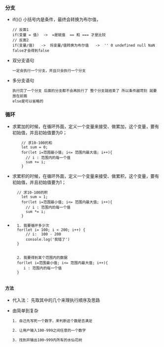 ### 分支

- if(){} 小括号内是条件，最终会转换为布尔值，

  ```
  // 反面1
  if(变量 = 值)  ->  =是赋值  == 和 === 才是比较
  // 反面2
  if(变量/值)   ->  将变量/值转换为布尔值   ->  '' 0 undefined null NaN false才会得到false
  ```

- 双分支语句

  ```
  一定会执行一个分支，并且只会执行一个分支
  ```

- 多分支语句

  ```
  执行完了一个分支 后面的分支都不会再执行了 整个分支就结束了 所以条件越苛刻 就要放在前面
  else是可以省略的
  ```

  





### 循环

- 求累加的时候，在循环外面，定义一个变量来接受、做累加，这个变量，要有初始值，并且初始值要为0；

  ```
      // 求10-100的和
      let sum = 0;
      for(let i=范围最小值; i<= 范围内最大值; i++){
      	// i : 范围内的每一个值
      	sum += i;
      }
  ```

  

- 求累积的时候，在循环外面，定义一个变量来接受、做累积，这个变量，要有初始值，并且初始值要为1；

  ```
  	// 求10-100的积
      let sum = 1;
      for(let i=范围最小值; i<= 范围内最大值; i++){
      	// i : 范围内的每一个值
      	sum *= i;
      }
  ```

- ```
    1. 我要循环多少次
    for(let i= 100; i < 200; i++) {
    	// i:  100 - 200
    	console.log('我错了')
    }
    
    
    2. 我要得到某个范围内的数据
    for(let i=范围最小值; i<= 范围内最大值; i++){
       i : 范围内的每一个值
    }
    
  ```

#### 方法

- 代入法： 先取其中的几个来理执行顺序及思路

- 由简单到复杂

  ```
  1. 自己先写死一个数字，来判断这个数是否满足
  
  2. 让用户输入100-999之间任意的一个数字
  
  3. 找到并输出100~999内所有的水仙花树
  ```

  